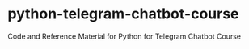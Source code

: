 # python-telegram-chatbot-course
Code and Reference Material for Python for Telegram Chatbot Course
